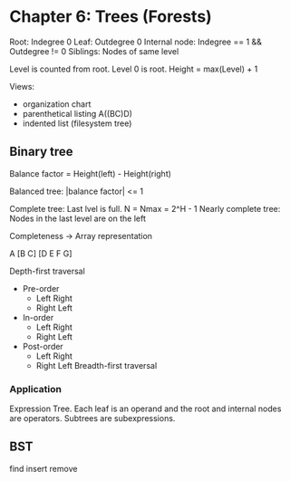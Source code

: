 # Chapter 6: Trees (Forests)

Root: Indegree 0
Leaf: Outdegree 0
Internal node: Indegree == 1 && Outdegree != 0
Siblings: Nodes of same level

Level is counted from root. Level 0 is root.
Height = max(Level) + 1


Views:
- organization chart
- parenthetical listing	A((BC)D)
- indented list (filesystem tree)

## Binary tree

Balance factor = Height(left) - Height(right)

Balanced tree: |balance factor| <= 1

Complete tree: Last lvel is full. N = Nmax = 2^H - 1
Nearly complete tree: Nodes in the last level are on the left

Completeness -> Array representation

A [B C] [D E F G]

Depth-first traversal
- Pre-order
	- Left Right
	- Right Left
- In-order
	- Left Right
	- Right Left
- Post-order
	- Left Right
	- Right Left
Breadth-first traversal

### Application

Expression Tree. Each leaf is an operand and the root and internal nodes are operators. Subtrees are subexpressions.

## BST

find
insert
remove
